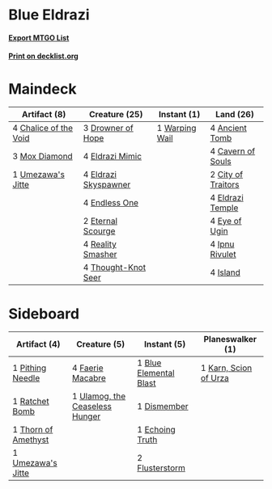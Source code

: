 # Blue Eldrazi

#### [Export MTGO List](../collection/Blue%20Eldrazi/Blue%20Eldrazi.txt)
#### [Print on decklist.org](http://decklist.org/?deckmain=4%09Ancient%20Tomb%0A4%09Cavern%20of%20Souls%0A4%09Chalice%20of%20the%20Void%0A2%09City%20of%20Traitors%0A3%09Drowner%20of%20Hope%0A4%09Eldrazi%20Mimic%0A4%09Eldrazi%20Skyspawner%0A4%09Eldrazi%20Temple%0A4%09Endless%20One%0A2%09Eternal%20Scourge%0A4%09Eye%20of%20Ugin%0A4%09Ipnu%20Rivulet%0A4%09Island%0A3%09Mox%20Diamond%0A4%09Reality%20Smasher%0A4%09Thought-Knot%20Seer%0A1%09Umezawa's%20Jitte%0A1%09Warping%20Wail&deckside=1%09Blue%20Elemental%20Blast%0A1%09Dismember%0A1%09Echoing%20Truth%0A4%09Faerie%20Macabre%0A2%09Flusterstorm%0A1%09Karn,%20Scion%20of%20Urza%0A1%09Pithing%20Needle%0A1%09Ratchet%20Bomb%0A1%09Thorn%20of%20Amethyst%0A1%09Ulamog,%20the%20Ceaseless%20Hunger%0A1%09Umezawa's%20Jitte)
# Maindeck

|                                          Artifact (8)                                          |                                         Creature (25)                                         |                                       Instant (1)                                       |                                          Land (26)                                          |
|------------------------------------------------------------------------------------------------|-----------------------------------------------------------------------------------------------|-----------------------------------------------------------------------------------------|---------------------------------------------------------------------------------------------|
|4 [Chalice of the Void](http://gatherer.wizards.com/Pages/Card/Details.aspx?multiverseid=370411)|3 [Drowner of Hope](http://gatherer.wizards.com/Pages/Card/Details.aspx?multiverseid=401863)   |1 [Warping Wail](http://gatherer.wizards.com/Pages/Card/Details.aspx?multiverseid=407522)|4 [Ancient Tomb](http://gatherer.wizards.com/Pages/Card/Details.aspx?multiverseid=382842)    |
|3 [Mox Diamond](http://gatherer.wizards.com/Pages/Card/Details.aspx?multiverseid=212634)        |4 [Eldrazi Mimic](http://gatherer.wizards.com/Pages/Card/Details.aspx?multiverseid=407512)     |                                                                                         |4 [Cavern of Souls](http://gatherer.wizards.com/Pages/Card/Details.aspx?multiverseid=426057) |
|1 [Umezawa's Jitte](http://gatherer.wizards.com/Pages/Card/Details.aspx?multiverseid=416756)    |4 [Eldrazi Skyspawner](http://gatherer.wizards.com/Pages/Card/Details.aspx?multiverseid=401868)|                                                                                         |2 [City of Traitors](http://gatherer.wizards.com/Pages/Card/Details.aspx?multiverseid=397543)|
|                                                                                                |4 [Endless One](http://gatherer.wizards.com/Pages/Card/Details.aspx?multiverseid=401871)       |                                                                                         |4 [Eldrazi Temple](http://gatherer.wizards.com/Pages/Card/Details.aspx?multiverseid=397690)  |
|                                                                                                |2 [Eternal Scourge](http://gatherer.wizards.com/Pages/Card/Details.aspx?multiverseid=414296)   |                                                                                         |4 [Eye of Ugin](http://gatherer.wizards.com/Pages/Card/Details.aspx?multiverseid=397726)     |
|                                                                                                |4 [Reality Smasher](http://gatherer.wizards.com/Pages/Card/Details.aspx?multiverseid=407517)   |                                                                                         |4 [Ipnu Rivulet](http://gatherer.wizards.com/Pages/Card/Details.aspx?multiverseid=430869)    |
|                                                                                                |4 [Thought-Knot Seer](http://gatherer.wizards.com/Pages/Card/Details.aspx?multiverseid=407519) |                                                                                         |4 [Island](http://gatherer.wizards.com/Pages/Card/Details.aspx?multiverseid=439602)          |


# Sideboard

|                                         Artifact (4)                                         |                                              Creature (5)                                               |                                           Instant (5)                                           |                                        Planeswalker (1)                                        |
|----------------------------------------------------------------------------------------------|---------------------------------------------------------------------------------------------------------|-------------------------------------------------------------------------------------------------|------------------------------------------------------------------------------------------------|
|1 [Pithing Needle](http://gatherer.wizards.com/Pages/Card/Details.aspx?multiverseid=425815)   |4 [Faerie Macabre](http://gatherer.wizards.com/Pages/Card/Details.aspx?multiverseid=370410)              |1 [Blue Elemental Blast](http://gatherer.wizards.com/Pages/Card/Details.aspx?multiverseid=202520)|1 [Karn, Scion of Urza](http://gatherer.wizards.com/Pages/Card/Details.aspx?multiverseid=442889)|
|1 [Ratchet Bomb](http://gatherer.wizards.com/Pages/Card/Details.aspx?multiverseid=205482)     |1 [Ulamog, the Ceaseless Hunger](http://gatherer.wizards.com/Pages/Card/Details.aspx?multiverseid=402079)|1 [Dismember](http://gatherer.wizards.com/Pages/Card/Details.aspx?multiverseid=397830)           |                                                                                                |
|1 [Thorn of Amethyst](http://gatherer.wizards.com/Pages/Card/Details.aspx?multiverseid=140166)|                                                                                                         |1 [Echoing Truth](http://gatherer.wizards.com/Pages/Card/Details.aspx?multiverseid=370394)       |                                                                                                |
|1 [Umezawa's Jitte](http://gatherer.wizards.com/Pages/Card/Details.aspx?multiverseid=416756)  |                                                                                                         |2 [Flusterstorm](http://gatherer.wizards.com/Pages/Card/Details.aspx?multiverseid=382942)        |                                                                                                |

